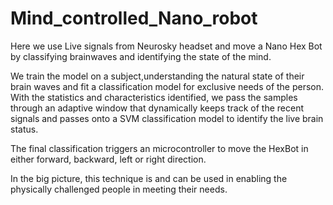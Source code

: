 # Mind_controlled_Nano_robot
Here we use Live signals from Neurosky headset and move a Nano Hex Bot by classifying brainwaves and identifying the state of the mind.

We train the model on a subject,understanding the natural state of their brain waves and fit a classification model for exclusive needs of the person. With the statistics and characteristics identified, we pass the samples through an adaptive window that dynamically keeps track of the recent signals and passes onto a SVM classification model to identify the live brain status. 

The final classification triggers an microcontroller to move the HexBot in either forward, backward, left or right direction. 

In the big picture, this technique is and can be used in enabling the physically challenged people in meeting their needs. 
